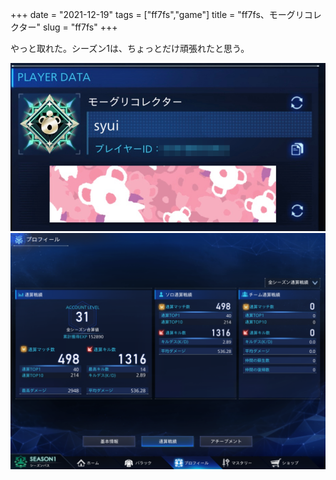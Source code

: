 +++
date = "2021-12-19"
tags = ["ff7fs","game"]
title = "ff7fs、モーグリコレクター"
slug = "ff7fs"
+++

やっと取れた。シーズン1は、ちょっとだけ頑張れたと思う。

![](https://raw.githubusercontent.com/syui/img/master/other/ff7fs_20211219_0002.jpg)
![](https://raw.githubusercontent.com/syui/img/master/other/ff7fs_20211219_0001.png)


